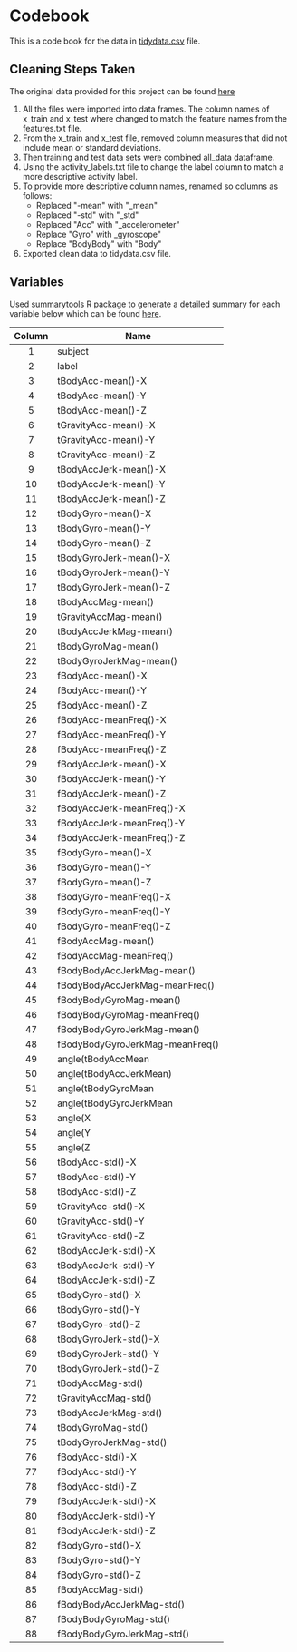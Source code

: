 # Codebook

This is a code book for the data in [tidydata.csv](https://github.com/calicea30/gettingandcleaningdata/blob/main/data/tidydata.csv) file.

## Cleaning Steps Taken
The original data provided for this project can be found [here](https://d396qusza40orc.cloudfront.net/getdata%2Fprojectfiles%2FUCI%20HAR%20Dataset.zip)

1. All the files were imported into data frames.  The column names of x_train and x_test where changed to match the feature names from the features.txt file. 
2. From the x_train and x_test file, removed column measures that did not include mean or standard deviations.
3. Then training and test data sets were combined all_data dataframe.
4. Using the activity_labels.txt file to change the label column to match a more descriptive activity label.
5. To provide more descriptive column names, renamed so columns as follows:
    * Replaced "-mean" with "_mean"  
    * Replaced "-std" with "_std"
    * Replaced "Acc" with "_accelerometer"
    * Replace "Gyro" with _gyroscope"
    * Replace "BodyBody" with "Body"
6. Exported clean data to tidydata.csv file.


## Variables
Used [summarytools](https://github.com/dcomtois/summarytools) R package to generate a detailed summary for each variable below which can be found [here](https://calicea30.github.io/codebook.html).

Column|Name
:---:|---
1|subject
2|label
3|tBodyAcc-mean()-X
4|tBodyAcc-mean()-Y
5|tBodyAcc-mean()-Z
6|tGravityAcc-mean()-X
7|tGravityAcc-mean()-Y
8|tGravityAcc-mean()-Z
9|tBodyAccJerk-mean()-X
10|tBodyAccJerk-mean()-Y
11|tBodyAccJerk-mean()-Z
12|tBodyGyro-mean()-X
13|tBodyGyro-mean()-Y
14|tBodyGyro-mean()-Z
15|tBodyGyroJerk-mean()-X
16|tBodyGyroJerk-mean()-Y
17|tBodyGyroJerk-mean()-Z
18|tBodyAccMag-mean()
19|tGravityAccMag-mean()
20|tBodyAccJerkMag-mean()
21|tBodyGyroMag-mean()
22|tBodyGyroJerkMag-mean()
23|fBodyAcc-mean()-X
24|fBodyAcc-mean()-Y
25|fBodyAcc-mean()-Z
26|fBodyAcc-meanFreq()-X
27|fBodyAcc-meanFreq()-Y
28|fBodyAcc-meanFreq()-Z
29|fBodyAccJerk-mean()-X
30|fBodyAccJerk-mean()-Y
31|fBodyAccJerk-mean()-Z
32|fBodyAccJerk-meanFreq()-X
33|fBodyAccJerk-meanFreq()-Y
34|fBodyAccJerk-meanFreq()-Z
35|fBodyGyro-mean()-X
36|fBodyGyro-mean()-Y
37|fBodyGyro-mean()-Z
38|fBodyGyro-meanFreq()-X
39|fBodyGyro-meanFreq()-Y
40|fBodyGyro-meanFreq()-Z
41|fBodyAccMag-mean()
42|fBodyAccMag-meanFreq()
43|fBodyBodyAccJerkMag-mean()
44|fBodyBodyAccJerkMag-meanFreq()
45|fBodyBodyGyroMag-mean()
46|fBodyBodyGyroMag-meanFreq()
47|fBodyBodyGyroJerkMag-mean()
48|fBodyBodyGyroJerkMag-meanFreq()
49|angle(tBodyAccMean|gravity)
50|angle(tBodyAccJerkMean)|gravityMean)
51|angle(tBodyGyroMean|gravityMean)
52|angle(tBodyGyroJerkMean|gravityMean)
53|angle(X|gravityMean)
54|angle(Y|gravityMean)
55|angle(Z|gravityMean)
56|tBodyAcc-std()-X
57|tBodyAcc-std()-Y
58|tBodyAcc-std()-Z
59|tGravityAcc-std()-X
60|tGravityAcc-std()-Y
61|tGravityAcc-std()-Z
62|tBodyAccJerk-std()-X
63|tBodyAccJerk-std()-Y
64|tBodyAccJerk-std()-Z
65|tBodyGyro-std()-X
66|tBodyGyro-std()-Y
67|tBodyGyro-std()-Z
68|tBodyGyroJerk-std()-X
69|tBodyGyroJerk-std()-Y
70|tBodyGyroJerk-std()-Z
71|tBodyAccMag-std()
72|tGravityAccMag-std()
73|tBodyAccJerkMag-std()
74|tBodyGyroMag-std()
75|tBodyGyroJerkMag-std()
76|fBodyAcc-std()-X
77|fBodyAcc-std()-Y
78|fBodyAcc-std()-Z
79|fBodyAccJerk-std()-X
80|fBodyAccJerk-std()-Y
81|fBodyAccJerk-std()-Z
82|fBodyGyro-std()-X
83|fBodyGyro-std()-Y
84|fBodyGyro-std()-Z
85|fBodyAccMag-std()
86|fBodyBodyAccJerkMag-std()
87|fBodyBodyGyroMag-std()
88|fBodyBodyGyroJerkMag-std()

